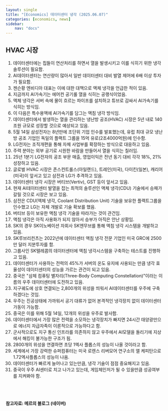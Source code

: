 ```yaml
---
layout: single
title: "[Economics] 데이터센터 냉각 (2025.06.07)"
categories: [economics, news]
sidebar:
    nav: "docs"
---
```


## HVAC 시장
1. 데이터센터에는 칩들이 연산처리를 하면서 열을 발생시키고 이를 식히기 위한 냉각 솔루션이 필요함.
1. AI데이터센터는 연산량이 많아서 일반 데이터센터 대비 발열 제어에 6배 이상 투자가 필요함.
1. 젠슨황 엔비디아 대표는 이에 대한 대책으로 액체 냉각을 언급한 적이 있음.
1. 지금까지 AI가속기는 에어컨 공기롤 열을 식히는 공랭식이었음.
1. 액체 냉각은 서버 속에 물이 흐르는 파이프를 설치하고 튜브로 감싸서 AI가속기를 식히는 방식임.
1. 이 다음은 특수용액에 AI가속기를 담그는 액침 냉각 방식임.
1. 데이터센터에서 발생하는 열을 관리하는 냉난방 공조(HVAC) 시장은 5년 내로 140조원 규모로 성장할 것으로 예상되고 있음.
1. 5월 14일 삼성전자는 8년만에 조단위 기업 인수를 발표했는데, 유럽 최대 규모 냉난방 공조 기업인 독일의 플랙트 그룹을 15억 유로(2조4000억원)에 인수함.
1. LG전자는 조직개편을 통해 자체 사업부를 확장하는 방식으로 대응하고 있음.
1. 주력 분야는 외부 공기로 시원한 바람을 만들어서 열을 식히는 칠러임.
1. 25년 1분기 LG전자의 공조 부문 매출, 영업이익은 전년 동기 대비 각각 18%, 21% 성장하고 있음.
1. 글로벌 HVAC 시장은 존스컨트롤스(아일랜드), 트레인(미국), 다이킨(일본), 캐리어(미국)이 앞서고 있고 삼전과 LG가 추격하고 있음.
1. 데이터센터 냉각 시장은 버티브(Vertiv), GST 등이 앞서고 있음.
1. 현재 AI데이터센터 발열을 잡는 최적의 솔루션인 액체 냉각(CDU) 기술에서 승패가 갈릴 것으로 시장은 보고 있음.
1. 삼전은 CDU(액체 냉각, Coolant Distribution Unit) 기술을 보유한 플랙트그룹을 인수했고 LG는 자체 개발로 기술 확보를 했음.
1. 버티브 등이 보유한 액침 냉각 기술을 따라가는 것이 관건임.
1. 액침 냉각은 아직 사용화가 되지 않아서 승부가 아직은 안난 상황임.
1. SK의 경우 SK이노베이션 자회사 SK엔무브를 통해 액침 냉각 시스템을 개발하고 있음.
1. SK루브리컨츠는 2022년에 데이터센터 액침 냉각 전문 기업인 미국 GRC에 2500만 달러 지분투자를 함.
1. 그룹사인 SK텔레콤의 데이터센터에 액침 냉각시스템을 구축하는 테스트를 진행하고 있음.
1. 데이터센터가 사용하는 전력의 45%가 서버의 온도 유지에 사용되는 만큼 냉각 효율성이 데이터센터의 성능을 가르는 관건이 되고 있음.
1. 중국은 "삼체 컴퓨팅 별자리(Three-Body Computing Constellation)"이라는 이름의 우주 데이터센터에 도전하고 있음.
1. 지구궤도에 상호 연결되는 2,800개의 위성을 띄워서 AI데이터센터를 우주에 구축하겠다는 것임.
1. 우주는 진공상태에 가까워서 공기 대류가 없어 본격적인 냉각장치 없이 데이터센터 가동이 가능함.
1. 중국은 이를 위해 5월 14일, 12개의 위성을 우주로 발사함.
1. 데이터센터에서 가장 많은 전력을 소모하는 냉각장치가 빠지면 24시간 태양광만으로 에너지 자급자족이 이론적으로 가능하다고 함.
1. 군사적으로도 지구 통신 인프라를 의존하지 않고 우주에서 AI모델을 돌리기에 지상에서 해킹이 불가능한 구조가 됨.
1. 2800개의 위성을 연결하면 초당 1엑사 플롭스의 성능이 나올 것이라고 함.
1. 세계에서 가장 강력한 슈퍼컴퓨터는 미국 로렌스 리버모어 연구소의 앨 케피탄으로 1.72엑사플롭스의 성능이 나옴.
1. 데이터센터가 빠르게 늘어나고 있는만큼, 냉각 기술이 점점 중요해지고 있음.
1. 중국이 우주 AI센터로 치고 나가고 있는데, 게임체인저가 될 수 있을만큼 성공여부를 지켜봐야 함.


<br/>
<br/>

#### 참고자료: 메르의 블로그 (네이버)